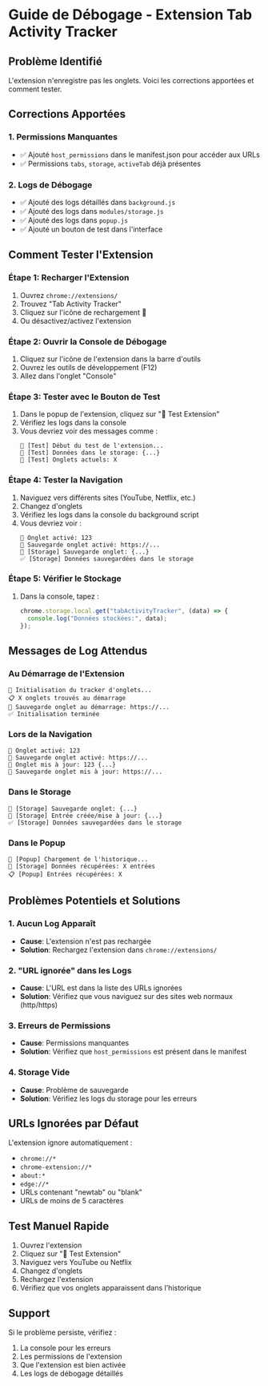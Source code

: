 # Guide de Débogage - Extension Tab Activity Tracker

## Problème Identifié

L'extension n'enregistre pas les onglets. Voici les corrections apportées et comment tester.

## Corrections Apportées

### 1. Permissions Manquantes

- ✅ Ajouté `host_permissions` dans le manifest.json pour accéder aux URLs
- ✅ Permissions `tabs`, `storage`, `activeTab` déjà présentes

### 2. Logs de Débogage

- ✅ Ajouté des logs détaillés dans `background.js`
- ✅ Ajouté des logs dans `modules/storage.js`
- ✅ Ajouté des logs dans `popup.js`
- ✅ Ajouté un bouton de test dans l'interface

## Comment Tester l'Extension

### Étape 1: Recharger l'Extension

1. Ouvrez `chrome://extensions/`
2. Trouvez "Tab Activity Tracker"
3. Cliquez sur l'icône de rechargement 🔄
4. Ou désactivez/activez l'extension

### Étape 2: Ouvrir la Console de Débogage

1. Cliquez sur l'icône de l'extension dans la barre d'outils
2. Ouvrez les outils de développement (F12)
3. Allez dans l'onglet "Console"

### Étape 3: Tester avec le Bouton de Test

1. Dans le popup de l'extension, cliquez sur "🧪 Test Extension"
2. Vérifiez les logs dans la console
3. Vous devriez voir des messages comme :
   ```
   🧪 [Test] Début du test de l'extension...
   🧪 [Test] Données dans le storage: {...}
   🧪 [Test] Onglets actuels: X
   ```

### Étape 4: Tester la Navigation

1. Naviguez vers différents sites (YouTube, Netflix, etc.)
2. Changez d'onglets
3. Vérifiez les logs dans la console du background script
4. Vous devriez voir :
   ```
   🔄 Onglet activé: 123
   💾 Sauvegarde onglet activé: https://...
   💾 [Storage] Sauvegarde onglet: {...}
   ✅ [Storage] Données sauvegardées dans le storage
   ```

### Étape 5: Vérifier le Stockage

1. Dans la console, tapez :
   ```javascript
   chrome.storage.local.get("tabActivityTracker", (data) => {
     console.log("Données stockées:", data);
   });
   ```

## Messages de Log Attendus

### Au Démarrage de l'Extension

```
🚀 Initialisation du tracker d'onglets...
📋 X onglets trouvés au démarrage
💾 Sauvegarde onglet au démarrage: https://...
✅ Initialisation terminée
```

### Lors de la Navigation

```
🔄 Onglet activé: 123
💾 Sauvegarde onglet activé: https://...
🔄 Onglet mis à jour: 123 {...}
💾 Sauvegarde onglet mis à jour: https://...
```

### Dans le Storage

```
💾 [Storage] Sauvegarde onglet: {...}
📝 [Storage] Entrée créée/mise à jour: {...}
✅ [Storage] Données sauvegardées dans le storage
```

### Dans le Popup

```
🔄 [Popup] Chargement de l'historique...
📖 [Storage] Données récupérées: X entrées
📋 [Popup] Entrées récupérées: X
```

## Problèmes Potentiels et Solutions

### 1. Aucun Log Apparaît

- **Cause**: L'extension n'est pas rechargée
- **Solution**: Rechargez l'extension dans `chrome://extensions/`

### 2. "URL ignorée" dans les Logs

- **Cause**: L'URL est dans la liste des URLs ignorées
- **Solution**: Vérifiez que vous naviguez sur des sites web normaux (http/https)

### 3. Erreurs de Permissions

- **Cause**: Permissions manquantes
- **Solution**: Vérifiez que `host_permissions` est présent dans le manifest

### 4. Storage Vide

- **Cause**: Problème de sauvegarde
- **Solution**: Vérifiez les logs du storage pour les erreurs

## URLs Ignorées par Défaut

L'extension ignore automatiquement :

- `chrome://*`
- `chrome-extension://*`
- `about:*`
- `edge://*`
- URLs contenant "newtab" ou "blank"
- URLs de moins de 5 caractères

## Test Manuel Rapide

1. Ouvrez l'extension
2. Cliquez sur "🧪 Test Extension"
3. Naviguez vers YouTube ou Netflix
4. Changez d'onglets
5. Rechargez l'extension
6. Vérifiez que vos onglets apparaissent dans l'historique

## Support

Si le problème persiste, vérifiez :

1. La console pour les erreurs
2. Les permissions de l'extension
3. Que l'extension est bien activée
4. Les logs de débogage détaillés
